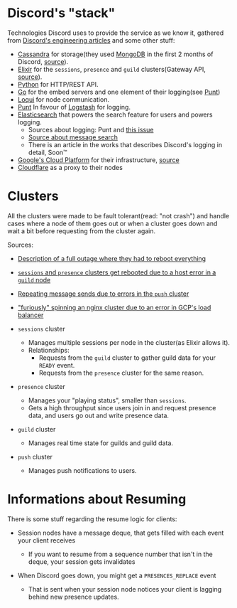 <!-- TITLE: Internals -->
<!-- SUBTITLE: Stuff about Discord's internal systems, with some undocumented situations as well -->

# Discord's "stack"

Technologies Discord uses to provide the service as we know it, gathered from [Discord's engineering articles](https://blog.discordapp.com/tagged/engineering) and some other stuff:
 - [Cassandra](http://cassandra.apache.org/) for storage(they used [MongoDB](https://www.mongodb.com/) in the first 2 months of Discord, [source](https://blog.discordapp.com/how-discord-stores-billions-of-messages-7fa6ec7ee4c7)).
 - [Elixir](https://elixir-lang.org/) for the `sessions`, `presence` and `guild` clusters(Gateway API, [source](https://blog.discordapp.com/scaling-elixir-f9b8e1e7c29b)).
 - [Python](https://www.python.org/) for HTTP/REST API.
 - [Go](https://golang.org/) for the embed servers and one element of their logging(see [Punt](https://github.com/hammerandchisel/punt))
 - [Loqui](https://github.com/hammerandchisel/loqui) for node communication.
 - [Punt](https://github.com/hammerandchisel/punt) In favour of [Logstash](https://github.com/elastic/logstash) for logging.
 - [Elasticsearch](https://github.com/elastic/elasticsearch) that powers the search feature for users and powers logging.
   - Sources about logging: Punt and [this issue](https://github.com/elastic/elasticsearch/issues/20354)
   - [Source about message search](https://blog.discordapp.com/how-discord-indexes-billions-of-messages-e3d5e9be866f)
   - There is an article in the works that describes Discord's logging in detail, Soon:tm:
 - [Google's Cloud Platform](https://cloud.google.com/) for their infrastructure, [source](https://status.discordapp.com/incidents/rhvp2tn7g0zc)
 - [Cloudflare](https://www.cloudflare.com/) as a proxy to their nodes

# Clusters
All the clusters were made to be fault tolerant(read: "not crash") and handle cases where a node of them goes out
or when a cluster goes down and wait a bit before requesting from the cluster again.

Sources:
 - [Description of a full outage where they had to reboot everything](https://status.discordapp.com/incidents/dj3l6lw926kl)
 - [`sessions` and `presence` clusters get rebooted due to a host error in a `guild` node](https://status.discordapp.com/incidents/ywdwttd6b0hg)
 - [Repeating message sends due to errors in the `push` cluster](https://status.discordapp.com/incidents/93kyyctg0wf3)
 - ["furiously" spinning an nginx cluster due to an error in GCP's load balancer](https://status.discordapp.com/incidents/rhvp2tn7g0zc)


 - `sessions` cluster
   - Manages multiple sessions per node in the cluster(as Elixir allows it).
   - Relationships:
     - Requests from the `guild` cluster to gather guild data for your `READY` event.
     - Requests from the `presence` cluster for the same reason.
 - `presence` cluster
   - Manages your "playing status", smaller than `sessions`.
   - Gets a high throughput since users join in and request presence data, and users go out and write presence data.
- `guild` cluster
  - Manages real time state for guilds and guild data.
- `push` cluster
  - Manages push notifications to users.
# Informations about Resuming

There is some stuff regarding the resume logic for clients:
 - Session nodes have a message deque, that gets filled with each event your client receives
   - If you want to resume from a sequence number that isn't in the deque, your session gets invalidates

 - When Discord goes down, you might get a `PRESENCES_REPLACE` event
    - That is sent when your session node notices your client is lagging behind new presence updates.